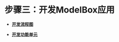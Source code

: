 # 步骤三：开发ModelBox应用<a name="ZH-CN_TOPIC_0000001190683951"></a>

-   **[开发流程图](../qs-modelbox/开发流程图.md)**  

-   **[开发功能单元](../qs-modelbox/开发功能单元.md)**  


